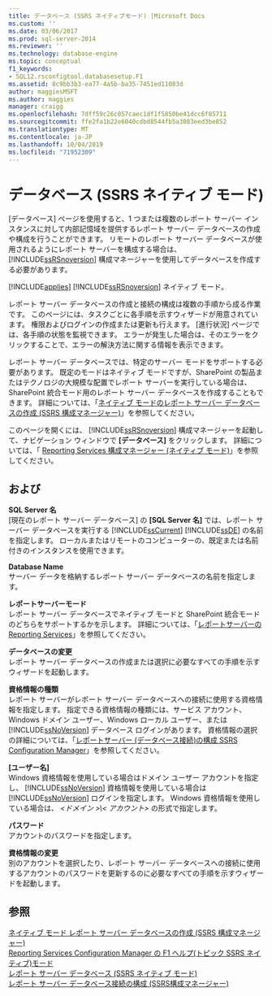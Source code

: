 ```yaml
---
title: データベース (SSRS ネイティブモード) |Microsoft Docs
ms.custom: ''
ms.date: 03/06/2017
ms.prod: sql-server-2014
ms.reviewer: ''
ms.technology: database-engine
ms.topic: conceptual
f1_keywords:
- SQL12.rsconfigtool.databasesetup.F1
ms.assetid: 8c9bb3b3-ea77-4a5b-ba35-7451ed11083d
author: maggiesMSFT
ms.author: maggies
manager: craigg
ms.openlocfilehash: 7dff59c26c057caec1df1f5850be41dcc6f85711
ms.sourcegitcommit: ffe2fa1b22e6040cdbd8544fb5a3083eed3be852
ms.translationtype: MT
ms.contentlocale: ja-JP
ms.lasthandoff: 10/04/2019
ms.locfileid: "71952309"
---
```

# <a name="database-ssrs-native-mode"></a>データベース (SSRS ネイティブ モード)
  [データベース] ページを使用すると、1 つまたは複数のレポート サーバー インスタンスに対して内部記憶域を提供するレポート サーバー データベースの作成や構成を行うことができます。 リモートのレポート サーバー データベースが使用されるようにレポート サーバーを構成する場合は、 [!INCLUDE[ssRSnoversion](../../includes/ssrsnoversion-md.md)] 構成マネージャーを使用してデータベースを作成する必要があります。  
  
 [!INCLUDE[applies](../../includes/applies-md.md)] [!INCLUDE[ssRSnoversion](../../includes/ssrsnoversion-md.md)] ネイティブ モード。  
  
 レポート サーバー データベースの作成と接続の構成は複数の手順から成る作業です。 このページには、タスクごとに各手順を示すウィザードが用意されています。 権限およびログインの作成または更新も行えます。 [進行状況] ページでは、各手順の状態を監視できます。 エラーが発生した場合は、そのエラーをクリックすることで、エラーの解決方法に関する情報を表示できます。  
  
 レポート サーバー データベースでは、特定のサーバー モードをサポートする必要があります。 既定のモードはネイティブ モードですが、SharePoint の製品またはテクノロジの大規模な配置でレポート サーバーを実行している場合は、SharePoint 統合モード用のレポート サーバー データベースを作成することもできます。 詳細については、「[ネイティブ モードのレポート サーバー データベースの作成 (SSRS 構成マネージャー)](../../reporting-services/install-windows/ssrs-report-server-create-a-native-mode-report-server-database.md)」を参照してください。  
  
 このページを開くには、 [!INCLUDE[ssRSnoversion](../../includes/ssrsnoversion-md.md)] 構成マネージャーを起動して、ナビゲーション ウィンドウで **[データベース]** をクリックします。 詳細については、「 [Reporting Services 構成マネージャー &#40;ネイティブ モード&#41;](../../../2014/sql-server/install/reporting-services-configuration-manager-native-mode.md)」を参照してください。  
  
## <a name="options"></a>および  
 **SQL Server 名**  
 [現在のレポート サーバー データベース] の **[SQL Server 名]** では、レポート サーバー データベースを実行する [!INCLUDE[ssCurrent](../../includes/sscurrent-md.md)] [!INCLUDE[ssDE](../../includes/ssde-md.md)] の名前を指定します。 ローカルまたはリモートのコンピューターの、既定または名前付きのインスタンスを使用できます。  
  
 **Database Name**  
 サーバー データを格納するレポート サーバー データベースの名前を指定します。  
  
 **レポートサーバーモード**  
 レポート サーバー データベースでネイティブ モードと SharePoint 統合モードのどちらをサポートするかを示します。 詳細については、「[レポートサーバーの Reporting Services](../../../2014/reporting-services/reporting-services-report-server.md)」を参照してください。  
  
 **データベースの変更**  
 レポート サーバー データベースの作成または選択に必要なすべての手順を示すウィザードを起動します。  
  
 **資格情報の種類**  
 レポート サーバーがレポート サーバー データベースへの接続に使用する資格情報を指定します。 指定できる資格情報の種類には、サービス アカウント、Windows ドメイン ユーザー、Windows ローカル ユーザー、または [!INCLUDE[ssNoVersion](../../includes/ssnoversion-md.md)] データベース ログインがあります。 資格情報の選択の詳細については、「[レポートサーバー &#40;データベース接続&#41;の構成 SSRS Configuration Manager](../../../2014/sql-server/install/configure-a-report-server-database-connection-ssrs-configuration-manager.md)」を参照してください。  
  
 **[ユーザー名]**  
 Windows 資格情報を使用している場合はドメイン ユーザー アカウントを指定し、 [!INCLUDE[ssNoVersion](../../includes/ssnoversion-md.md)] 資格情報を使用している場合は [!INCLUDE[ssNoVersion](../../includes/ssnoversion-md.md)] ログインを指定します。 Windows 資格情報を使用している場合は、 *\<ドメイン >\\< アカウント\>* の形式で指定します。  
  
 **パスワード**  
 アカウントのパスワードを指定します。  
  
 **資格情報の変更**  
 別のアカウントを選択したり、レポート サーバー データベースへの接続に使用するアカウントのパスワードを更新するのに必要なすべての手順を示すウィザードを起動します。  
  
## <a name="see-also"></a>参照  
 [ネイティブ モード レポート サーバー データベースの作成 &#40;SSRS 構成マネージャー&#41;](../../reporting-services/install-windows/ssrs-report-server-create-a-native-mode-report-server-database.md)   
 [Reporting Services Configuration Manager の F1 ヘルプ&#40;トピック SSRS ネイティブ&#41;モード](../../../2014/sql-server/install/reporting-services-configuration-manager-f1-help-topics-ssrs-native-mode.md)   
 [レポート サーバー データベース &#40;SSRS ネイティブ モード&#41;](../../reporting-services/report-server/report-server-database-ssrs-native-mode.md)   
 [レポート サーバー データベース接続の構成 &#40;SSRS構成マネージャー&#41;](../../../2014/sql-server/install/configure-a-report-server-database-connection-ssrs-configuration-manager.md)  
  
  
